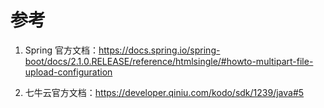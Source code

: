 # 参考

1. Spring 官方文档：https://docs.spring.io/spring-boot/docs/2.1.0.RELEASE/reference/htmlsingle/#howto-multipart-file-upload-configuration

2. 七牛云官方文档：https://developer.qiniu.com/kodo/sdk/1239/java#5
